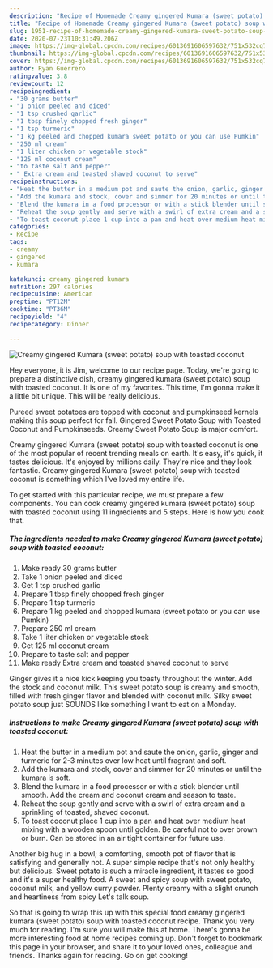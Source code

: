 ```yaml
---
description: "Recipe of Homemade Creamy gingered Kumara (sweet potato) soup with toasted coconut"
title: "Recipe of Homemade Creamy gingered Kumara (sweet potato) soup with toasted coconut"
slug: 1951-recipe-of-homemade-creamy-gingered-kumara-sweet-potato-soup-with-toasted-coconut
date: 2020-07-23T10:31:49.206Z
image: https://img-global.cpcdn.com/recipes/6013691606597632/751x532cq70/creamy-gingered-kumara-sweet-potato-soup-with-toasted-coconut-recipe-main-photo.jpg
thumbnail: https://img-global.cpcdn.com/recipes/6013691606597632/751x532cq70/creamy-gingered-kumara-sweet-potato-soup-with-toasted-coconut-recipe-main-photo.jpg
cover: https://img-global.cpcdn.com/recipes/6013691606597632/751x532cq70/creamy-gingered-kumara-sweet-potato-soup-with-toasted-coconut-recipe-main-photo.jpg
author: Ryan Guerrero
ratingvalue: 3.8
reviewcount: 12
recipeingredient:
- "30 grams butter"
- "1 onion peeled and diced"
- "1 tsp crushed garlic"
- "1 tbsp finely chopped fresh ginger"
- "1 tsp turmeric"
- "1 kg peeled and chopped kumara sweet potato or you can use Pumkin"
- "250 ml cream"
- "1 liter chicken or vegetable stock"
- "125 ml coconut cream"
- "to taste salt and pepper"
- " Extra cream and toasted shaved coconut to serve"
recipeinstructions:
- "Heat the butter in a medium pot and saute the onion, garlic, ginger and turmeric for 2-3 minutes over low heat until fragrant and soft."
- "Add the kumara and stock, cover and simmer for 20 minutes or until the kumara is soft."
- "Blend the kumara in a food processor or with a stick blender until smooth. Add the cream and coconut cream and season to taste."
- "Reheat the soup gently and serve with a swirl of extra cream and a sprinkling of toasted, shaved coconut."
- "To toast coconut place 1 cup into a pan and heat over medium heat mixing with a wooden spoon until golden. Be careful not to over brown or burn. Can be stored in an air tight container for future use."
categories:
- Recipe
tags:
- creamy
- gingered
- kumara

katakunci: creamy gingered kumara 
nutrition: 297 calories
recipecuisine: American
preptime: "PT12M"
cooktime: "PT36M"
recipeyield: "4"
recipecategory: Dinner

---
```



![Creamy gingered Kumara (sweet potato) soup with toasted coconut](https://img-global.cpcdn.com/recipes/6013691606597632/751x532cq70/creamy-gingered-kumara-sweet-potato-soup-with-toasted-coconut-recipe-main-photo.jpg)

Hey everyone, it is Jim, welcome to our recipe page. Today, we're going to prepare a distinctive dish, creamy gingered kumara (sweet potato) soup with toasted coconut. It is one of my favorites. This time, I'm gonna make it a little bit unique. This will be really delicious.

Pureed sweet potatoes are topped with coconut and pumpkinseed kernels making this soup perfect for fall. Gingered Sweet Potato Soup with Toasted Coconut and Pumpkinseeds. Creamy Sweet Potato Soup is major comfort.

Creamy gingered Kumara (sweet potato) soup with toasted coconut is one of the most popular of recent trending meals on earth. It's easy, it's quick, it tastes delicious. It's enjoyed by millions daily. They're nice and they look fantastic. Creamy gingered Kumara (sweet potato) soup with toasted coconut is something which I've loved my entire life.


To get started with this particular recipe, we must prepare a few components. You can cook creamy gingered kumara (sweet potato) soup with toasted coconut using 11 ingredients and 5 steps. Here is how you cook that.

<!--inarticleads1-->

##### The ingredients needed to make Creamy gingered Kumara (sweet potato) soup with toasted coconut:

1. Make ready 30 grams butter
1. Take 1 onion peeled and diced
1. Get 1 tsp crushed garlic
1. Prepare 1 tbsp finely chopped fresh ginger
1. Prepare 1 tsp turmeric
1. Prepare 1 kg peeled and chopped kumara (sweet potato or you can use Pumkin)
1. Prepare 250 ml cream
1. Take 1 liter chicken or vegetable stock
1. Get 125 ml coconut cream
1. Prepare to taste salt and pepper
1. Make ready  Extra cream and toasted shaved coconut to serve


Ginger gives it a nice kick keeping you toasty throughout the winter. Add the stock and coconut milk. This sweet potato soup is creamy and smooth, filled with fresh ginger flavor and blended with coconut milk. Silky sweet potato soup just SOUNDS like something I want to eat on a Monday. 

<!--inarticleads2-->

##### Instructions to make Creamy gingered Kumara (sweet potato) soup with toasted coconut:

1. Heat the butter in a medium pot and saute the onion, garlic, ginger and turmeric for 2-3 minutes over low heat until fragrant and soft.
1. Add the kumara and stock, cover and simmer for 20 minutes or until the kumara is soft.
1. Blend the kumara in a food processor or with a stick blender until smooth. Add the cream and coconut cream and season to taste.
1. Reheat the soup gently and serve with a swirl of extra cream and a sprinkling of toasted, shaved coconut.
1. To toast coconut place 1 cup into a pan and heat over medium heat mixing with a wooden spoon until golden. Be careful not to over brown or burn. Can be stored in an air tight container for future use.


Another big hug in a bowl; a comforting, smooth pot of flavor that is satisfying and generally not. A super simple recipe that&#39;s not only healthy but delicious. Sweet potato is such a miracle ingredient, it tastes so good and it&#39;s a super healthy food. A sweet and spicy soup with sweet potato, coconut milk, and yellow curry powder. Plenty creamy with a slight crunch and heartiness from spicy Let&#39;s talk soup. 

So that is going to wrap this up with this special food creamy gingered kumara (sweet potato) soup with toasted coconut recipe. Thank you very much for reading. I'm sure you will make this at home. There's gonna be more interesting food at home recipes coming up. Don't forget to bookmark this page in your browser, and share it to your loved ones, colleague and friends. Thanks again for reading. Go on get cooking!
